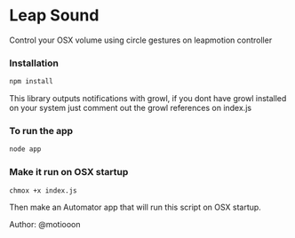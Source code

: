 Leap Sound
=========

Control your OSX volume using circle gestures on leapmotion controller


### Installation

```sh
npm install
```

This library outputs notifications with growl, if you dont have growl installed on your system just comment out the growl references on index.js

### To run the app

```sh
node app
```

### Make it run on OSX startup

```sh
chmox +x index.js
```
Then make an Automator app that will run this script on OSX startup.

Author:
@motiooon

